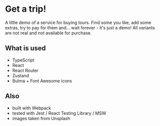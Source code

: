 # Get a trip!

A little demo of a service for buying tours. Find some you like, add some extras, try to pay for them and... wait forever - it's just a demo! All variants are not real and not available for purchase.

## What is used

- TypeScript
- React
- React Router
- Zustand
- Bulma + Font Awesome icons

## Also
- built with Webpack
- tested with Jest / React Testing Library / MSW
- images taken from Unsplash
